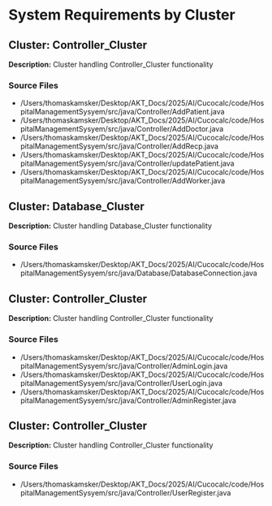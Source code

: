 # System Requirements by Cluster

## Cluster: Controller_Cluster

**Description:** Cluster handling Controller_Cluster functionality

### Source Files
- /Users/thomaskamsker/Desktop/AKT_Docs/2025/AI/Cucocalc/code/HospitalManagementSysyem/src/java/Controller/AddPatient.java
- /Users/thomaskamsker/Desktop/AKT_Docs/2025/AI/Cucocalc/code/HospitalManagementSysyem/src/java/Controller/AddDoctor.java
- /Users/thomaskamsker/Desktop/AKT_Docs/2025/AI/Cucocalc/code/HospitalManagementSysyem/src/java/Controller/AddRecp.java
- /Users/thomaskamsker/Desktop/AKT_Docs/2025/AI/Cucocalc/code/HospitalManagementSysyem/src/java/Controller/updatePatient.java
- /Users/thomaskamsker/Desktop/AKT_Docs/2025/AI/Cucocalc/code/HospitalManagementSysyem/src/java/Controller/AddWorker.java

## Cluster: Database_Cluster

**Description:** Cluster handling Database_Cluster functionality

### Source Files
- /Users/thomaskamsker/Desktop/AKT_Docs/2025/AI/Cucocalc/code/HospitalManagementSysyem/src/java/Database/DatabaseConnection.java

## Cluster: Controller_Cluster

**Description:** Cluster handling Controller_Cluster functionality

### Source Files
- /Users/thomaskamsker/Desktop/AKT_Docs/2025/AI/Cucocalc/code/HospitalManagementSysyem/src/java/Controller/AdminLogin.java
- /Users/thomaskamsker/Desktop/AKT_Docs/2025/AI/Cucocalc/code/HospitalManagementSysyem/src/java/Controller/UserLogin.java
- /Users/thomaskamsker/Desktop/AKT_Docs/2025/AI/Cucocalc/code/HospitalManagementSysyem/src/java/Controller/AdminRegister.java

## Cluster: Controller_Cluster

**Description:** Cluster handling Controller_Cluster functionality

### Source Files
- /Users/thomaskamsker/Desktop/AKT_Docs/2025/AI/Cucocalc/code/HospitalManagementSysyem/src/java/Controller/UserRegister.java

